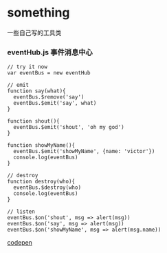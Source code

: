 # something
一些自己写的工具类

### eventHub.js 事件消息中心
```
// try it now
var eventBus = new eventHub

// emit
function say(what){
  eventBus.$remove('say')
  eventBus.$emit('say', what)
}

function shout(){
  eventBus.$emit('shout', 'oh my god')
}

function showMyName(){
  eventBus.$emit('showMyName', {name: 'victor'})
  console.log(eventBus)
}

// destroy
function destroy(who){
  eventBus.$destroy(who)
  console.log(eventBus)
}

// listen
eventBus.$on('shout', msg => alert(msg))
eventBus.$on('say', msg => alert(msg))
eventBus.$on('showMyName', msg => alert(msg.name))

```
[codepen](https://codepen.io/biggerv/pen/vrKmbz)
